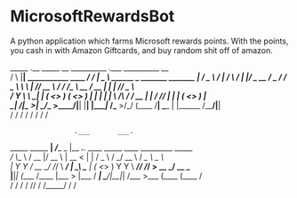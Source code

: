 # MicrosoftRewardsBot
A python application which farms Microsoft rewards points. With the points, you cash in with Amazon Giftcards, and buy random shit off of amazon.


   _____  .__                                 _____  __    __________                                .___ __________        __   
  /     \ |__| ___________  ____  ___________/ ____\/  |_  \______   \ ______  _  _______ _______  __| _/ \______   \ _____/  |_ 
 /  \ /  \|  |/ ___\_  __ \/  _ \/  ___/  _ \   __\\   __\  |       _// __ \ \/ \/ /\__  \\_  __ \/ __ |   |    |  _//  _ \   __\
/    Y    \  \  \___|  | \(  <_> )___ (  <_> )  |   |  |    |    |   \  ___/\     /  / __ \|  | \/ /_/ |   |    |   (  <_> )  |  
\____|__  /__|\___  >__|   \____/____  >____/|__|   |__|    |____|_  /\___  >\/\_/  (____  /__|  \____ |   |______  /\____/|__|  
        \/        \/                 \/                            \/     \/             \/           \/          \/             
                                                                                                                                 
                                                                                                                                 
                                                                                                                                 
                                                                                                                                 
                                                                                                                                 
                                                                                                                                 
                    .___       ___.                                                                                              
  _____ _____     __| _/____   \_ |__ ___.__.   ____   _____   ____   _________  _____                                           
 /     \\__  \   / __ |/ __ \   | __ <   |  |  /  _ \ /     \_/ __ \ / ___\__  \ \__  \                                          
|  Y Y  \/ __ \_/ /_/ \  ___/   | \_\ \___  | (  <_> )  Y Y  \  ___// /_/  > __ \_/ __ \_                                        
|__|_|  (____  /\____ |\___  >  |___  / ____|  \____/|__|_|  /\___  >___  (____  (____  /                                        
      \/     \/      \/    \/       \/\/                   \/     \/_____/     \/     \/                                         
